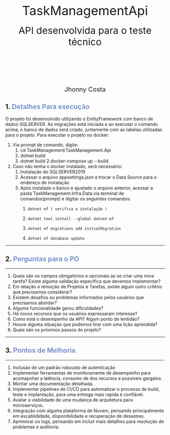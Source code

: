 <div style="padding-top: 40%;">
    <div style="font-size: 40px; text-align: center;">TaskManagementApi</div>
    <div style="padding: 20px; font-size: 30px; text-align: center;">API desenvolvida para o teste técnico</div>
    <div style="text-align: center; font-size: 20px; padding-top:20%"> Jhonny Costa </div>
</div>

## 1. <span style="color:#7b94cc"> <b>Detalhes Para execução</b> </span>

O projeto foi desenvolvido utilizando o EntityFramework com banco de dados SQLSERVER. 
As migrações está iniciada e ao executar o comando acima, o banco de dados será criado, juntamente com as tabelas utilizadas para o projeto. 
Para executar o projeto no docker: 
1. Via prompt de comando, digite:
   1. cd TaskManagement/TaskManagement.Api
   2. dotnet build
   1. dotnet build
   2.docker-compose up --build.
3. Caso não tenha o docker instalado, será necessário:
    1. Instalação do SQLSERVER2019
    2. Acessar o arquivo appsettings.json e trocar o Data Source para o endereço de instalação
    3. Após instalado o banco e ajustado o arquivo anterior, acessar a pasta TaskManagement.Infra.Data via terminal de comandos(prompt) e digitar os seguintes comandos:
        1.     dotnet ef ( verifica a instalação )
        2.     dotnet tool install --global dotnet-ef
        3.     dotnet ef migrations add initialMigration
        4.     dotnet ef database update 
   
---

## 2. <span style="color:#7b94cc"> <b>Perguntas para o PO</b> </span>

---
1. Quais são os campos obrigatórios e opcionais ao se criar uma nova tarefa? Existe alguma validação especifica que devemos implementar?
2. Em relação a remoção de Projetos e Tarefas, existe algum outro critério que precisamos considerar? 
3. Existem desafios ou problemas informados pelos usuários que precisamos abordar?
4. Alguma funcionalidade gerou dificuldades?
5. Há novos recursos que os usuários expressaram interesse?
6. Como está o desempenho da API? Algum ponto de lentidão?
7. Houve alguma situação que podemos tirar com uma lição aprendida?
8. Quais são os próximos passos do projeto?

---

## 3. <span style="color:#7b94cc"> <b>Pontos de Melhoria</b> </span>

---
1. Inclusão de um padrão robousto de autenticação
2. Implementar ferramentas de monitoramente de desempenho para acomapnhar a latência, consumo de dos recursos e possíveis gargalos.
3. Montar uma documentação detalhada.
4. Implementar pipelines de CI/CD para automatizar o processo de build, teste e implantação, para uma entrega mais rapida e confiável.
5. Avaliar  a viabilidade de uma mudança de arquitetura para microserviços.
6. Integração com alguma plataforma de Nuvem, pensando principalmente em escablididade, disponibilidade e recuperação de desastres.
7. Aprimorar os logs, pensando em incluir mais detalhes para resolução de problemas e auditoria. 



